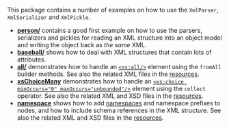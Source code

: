 This package contains a number of examples on how to use the `XmlParser`, `XmlSerializer` and `XmlPickle`.

* **[person/](./person)** contains a good first example on how to use the parsers, serializers and
  pickles for reading an XML structure into an object model and writing the object back as _the same_ XML.
* **[baseball/](./baseball)** shows how to deal with XML structures that contain lots of attributes.
* **[all/](./all)** demonstrates how to handle an [`<xs:all/>`](https://www.w3schools.com/xml/el_all.asp)
  element using the `fromAll` builder methods. See also the related XML files in the [resources](../../../../../../../resources/all).
* **[xsChoiceMany](./xsChoiceMany)** demonstrates how to handle an [`<xs:choice minOccurs="0" maxOccurs="unbounded"/>`](https://www.w3schools.com/xml/el_choice.asp)
  element using the `collect` operator. See also the related XML and XSD files in the [resources](../../../../../../../resources/xs-choice-many).
* **[namespace](./namespace)** shows how to add [namespaces](https://www.w3schools.com/xml/xml_namespaces.asp)
  and namespace prefixes to nodes, and how to include schema references in the XML structure. See
  also the related XML and XSD files in the [resources](../../../../../../../resources/namespace).

